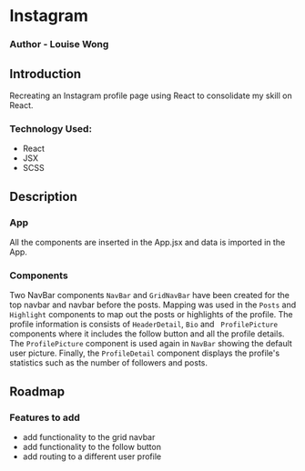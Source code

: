 # Instagram

### Author - Louise Wong

## Introduction

Recreating an Instagram profile page using React to consolidate my skill on React.

### Technology Used:

- React
- JSX
- SCSS

## Description

### App

All the components are inserted in the App.jsx and data is imported in the App.

### Components

Two NavBar components `NavBar` and `GridNavBar` have been created for the top navbar and navbar before the posts.
Mapping was used in the `Posts` and `Highlight` components to map out the posts or highlights of the profile.
The profile information is consists of `HeaderDetail`, `Bio` and ` ProfilePicture` components where it includes the follow button and all the profile details. The `ProfilePicture` component is used again in `NavBar` showing the default user picture.
Finally, the `ProfileDetail` component displays the profile's statistics such as the number of followers and posts.

## Roadmap

### Features to add

- add functionality to the grid navbar
- add functionality to the follow button
- add routing to a different user profile
